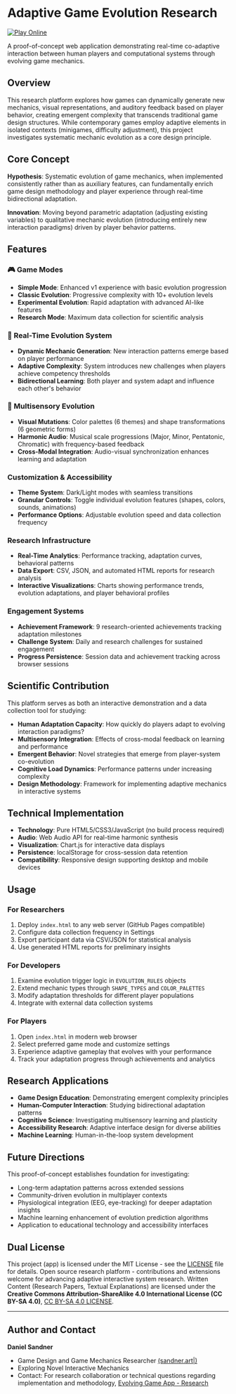 # Adaptive Game Evolution Research

[![Play Online](https://img.shields.io/badge/Play-Online-brightgreen?style=for-the-badge)](https://gamedesigns.github.io/Evolving-Game)

A proof-of-concept web application demonstrating real-time co-adaptive interaction between human players and computational systems through evolving game mechanics.

## Overview

This research platform explores how games can dynamically generate new mechanics, visual representations, and auditory feedback based on player behavior, creating emergent complexity that transcends traditional game design structures. While contemporary games employ adaptive elements in isolated contexts (minigames, difficulty adjustment), this project investigates systematic mechanic evolution as a core design principle.

## Core Concept

**Hypothesis**: Systematic evolution of game mechanics, when implemented consistently rather than as auxiliary features, can fundamentally enrich game design methodology and player experience through real-time bidirectional adaptation.

**Innovation**: Moving beyond parametric adaptation (adjusting existing variables) to qualitative mechanic evolution (introducing entirely new interaction paradigms) driven by player behavior patterns.

## Features

### 🎮 Game Modes
- **Simple Mode**: Enhanced v1 experience with basic evolution progression
- **Classic Evolution**: Progressive complexity with 10+ evolution levels
- **Experimental Evolution**: Rapid adaptation with advanced AI-like features
- **Research Mode**: Maximum data collection for scientific analysis

### 🧬 Real-Time Evolution System
- **Dynamic Mechanic Generation**: New interaction patterns emerge based on player performance
- **Adaptive Complexity**: System introduces new challenges when players achieve competency thresholds
- **Bidirectional Learning**: Both player and system adapt and influence each other's behavior

### 🎨 Multisensory Evolution
- **Visual Mutations**: Color palettes (6 themes) and shape transformations (6 geometric forms)
- **Harmonic Audio**: Musical scale progressions (Major, Minor, Pentatonic, Chromatic) with frequency-based feedback
- **Cross-Modal Integration**: Audio-visual synchronization enhances learning and adaptation

### Customization & Accessibility
- **Theme System**: Dark/Light modes with seamless transitions
- **Granular Controls**: Toggle individual evolution features (shapes, colors, sounds, animations)
- **Performance Options**: Adjustable evolution speed and data collection frequency

### Research Infrastructure
- **Real-Time Analytics**: Performance tracking, adaptation curves, behavioral patterns
- **Data Export**: CSV, JSON, and automated HTML reports for research analysis
- **Interactive Visualizations**: Charts showing performance trends, evolution adaptations, and player behavioral profiles

### Engagement Systems
- **Achievement Framework**: 9 research-oriented achievements tracking adaptation milestones
- **Challenge System**: Daily and research challenges for sustained engagement
- **Progress Persistence**: Session data and achievement tracking across browser sessions

## Scientific Contribution

This platform serves as both an interactive demonstration and a data collection tool for studying:

- **Human Adaptation Capacity**: How quickly do players adapt to evolving interaction paradigms?
- **Multisensory Integration**: Effects of cross-modal feedback on learning and performance
- **Emergent Behavior**: Novel strategies that emerge from player-system co-evolution
- **Cognitive Load Dynamics**: Performance patterns under increasing complexity
- **Design Methodology**: Framework for implementing adaptive mechanics in interactive systems

## Technical Implementation

- **Technology**: Pure HTML5/CSS3/JavaScript (no build process required)
- **Audio**: Web Audio API for real-time harmonic synthesis
- **Visualization**: Chart.js for interactive data displays
- **Persistence**: localStorage for cross-session data retention
- **Compatibility**: Responsive design supporting desktop and mobile devices

## Usage

### For Researchers
1. Deploy `index.html` to any web server (GitHub Pages compatible)
2. Configure data collection frequency in Settings
3. Export participant data via CSV/JSON for statistical analysis
4. Use generated HTML reports for preliminary insights

### For Developers
1. Examine evolution trigger logic in `EVOLUTION_RULES` objects
2. Extend mechanic types through `SHAPE_TYPES` and `COLOR_PALETTES`
3. Modify adaptation thresholds for different player populations
4. Integrate with external data collection systems

### For Players
1. Open `index.html` in modern web browser
2. Select preferred game mode and customize settings
3. Experience adaptive gameplay that evolves with your performance
4. Track your adaptation progress through achievements and analytics

## Research Applications

- **Game Design Education**: Demonstrating emergent complexity principles
- **Human-Computer Interaction**: Studying bidirectional adaptation patterns
- **Cognitive Science**: Investigating multisensory learning and plasticity
- **Accessibility Research**: Adaptive interface design for diverse abilities
- **Machine Learning**: Human-in-the-loop system development

## Future Directions

This proof-of-concept establishes foundation for investigating:
- Long-term adaptation patterns across extended sessions
- Community-driven evolution in multiplayer contexts  
- Physiological integration (EEG, eye-tracking) for deeper adaptation insights
- Machine learning enhancement of evolution prediction algorithms
- Application to educational technology and accessibility interfaces

## Dual License

This project (app) is licensed under the MIT License - see the [LICENSE](LICENSE) file for details. Open source research platform - contributions and extensions welcome for advancing adaptive interactive system research.
Written Content (Research Papers, Textual Explanations) are licensed under the **Creative Commons Attribution-ShareAlike 4.0 International License (CC BY-SA 4.0)**, [CC BY-SA 4.0 LICENSE](LICENSE_RESOURCES).

---

## Author and Contact

**Daniel Sandner**
- Game Design and Game Mechanics Researcher [(sandner.art|)](https://github.com/sandner-art)
- Exploring Novel Interactive Mechanics
- Contact: For research collaboration or technical questions regarding implementation and methodology, [Evolving Game App - Research](https://github.com/gamedesigns/Evolving-Game/issues)
